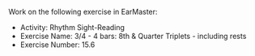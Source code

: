 Work on the following exercise in EarMaster:
- Activity: Rhythm Sight-Reading
- Exercise Name: 3/4 - 4 bars: 8th & Quarter Triplets - including rests
- Exercise Number: 15.6
